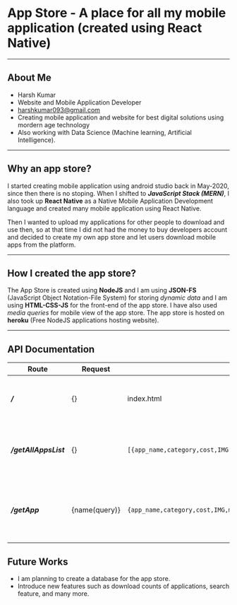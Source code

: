 # App Store - A place for all my mobile application (created using React Native)

***

## About Me
- Harsh Kumar
- Website and Mobile Application Developer
- harshkumar093@gmail.com
- Creating mobile application and website for best digital solutions using mordern age technology
- Also working with Data Science (Machine learning, Artificial Intelligence).

***

## Why an app store?
I started creating mobile application using android studio back in May-2020, since then there is no stoping. When I shifted to ***JavaScript Stack (MERN)***, I also took up **React Native** as a Native Mobile Application Development language and created many mobile application using React Native. 

Then I wanted to upload my applications for other people to download and use then, so at that time I did not had the money to buy developers account and decided to create my own app store and let users download mobile apps from the platform.

***

## How I created the app store?
The App Store is created using **NodeJS** and I am using **JSON-FS** (JavaScript Object Notation-File System) for storing *dynamic data* and I am using **HTML-CSS-JS** for the front-end of the app store. I have also used *media queries* for mobile view of the app store. The app store is hosted on **heroku** (Free NodeJS applications hosting website).

***

## API Documentation

| Route | Request | Response | Remark |
|-------|---------|----------|--------|
| ***/*** | {} | index.html | showing the index page of the app store |
| ***/getAllAppsList*** | {} | `[{app_name,category,cost,IMG,multiple,about,date,size,version,apk}]` | getting all the apps data from app.json (storage file) |
| ***/getApp*** | {name(query)} | `{app_name,category,cost,IMG,multiple,about,date,size,version,apk}` | getting a single application using application name from app.json |

## Future Works

- I am planning to create a database for the app store.
- Introduce new features such as download counts of applications, search feature, and many more.